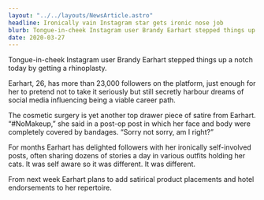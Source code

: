 ```yaml
---
layout: "../../layouts/NewsArticle.astro"
headline: Ironically vain Instagram star gets ironic nose job
blurb: Tongue-in-cheek Instagram user Brandy Earhart stepped things up a notch today by getting a rhinoplasty.
date: 2020-03-27
---
```


Tongue-in-cheek Instagram user Brandy Earhart stepped things up a notch today by getting a rhinoplasty.

Earhart, 26, has more than 23,000 followers on the platform, just enough for her to pretend not to take it seriously but still secretly harbour dreams of social media influencing being a viable career path.

The cosmetic surgery is yet another top drawer piece of satire from Earhart. “#NoMakeup,” she said in a post-op post in which her face and body were completely covered by bandages. “Sorry not sorry, am I right?”

For months Earhart has delighted followers with her ironically self-involved posts, often sharing dozens of stories a day in various outfits holding her cats. It was self aware so it was different. It was different.

From next week Earhart plans to add satirical product placements and hotel endorsements to her repertoire.
